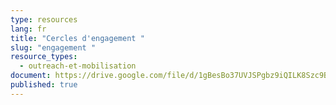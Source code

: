 ```yaml
---
type: resources
lang: fr
title: "Cercles d'engagement "
slug: "engagement "
resource_types:
  - outreach-et-mobilisation
document: https://drive.google.com/file/d/1gBesBo37UVJSPgbz9iQILK8Szc9BXnrI/view?usp=sharing
published: true
---
```

